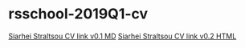 # rsschool-2019Q1-cv
[Siarhei Straltsou CV link v0.1 MD](https://Mantikor.github.io/rsschool-2019Q1-cv/cv)
[Siarhei Straltsou CV link v0.2 HTML](https://Mantikor.github.io/rsschool-2019Q1-cv/)
